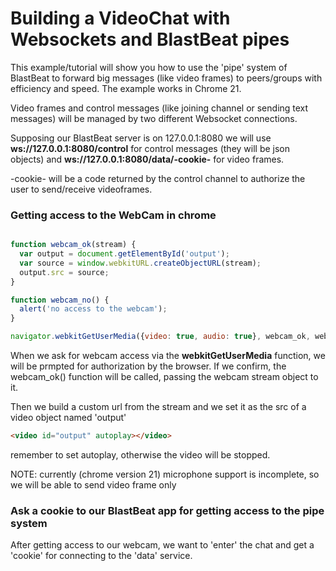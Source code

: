 Building a VideoChat with Websockets and BlastBeat pipes
=========

This example/tutorial will show you how to use the 'pipe' system of BlastBeat to forward
big messages (like video frames) to peers/groups with efficiency and speed. The example works
in Chrome 21.

Video frames and control messages (like joining channel or sending text messages) will be managed by two different
Websocket connections.

Supposing our BlastBeat server is on 127.0.0.1:8080 we will use **ws://127.0.0.1:8080/control** for control messages (they will be json
objects) and **ws://127.0.0.1:8080/data/-cookie-** for video frames. 

-cookie- will be a code returned by the control channel to authorize the user to send/receive videoframes.


### Getting access to the WebCam in chrome

```javascript

function webcam_ok(stream) {
  var output = document.getElementById('output');
  var source = window.webkitURL.createObjectURL(stream);
  output.src = source;
}

function webcam_no() {
  alert('no access to the webcam');
}

navigator.webkitGetUserMedia({video: true, audio: true}, webcam_ok, webcam_no);

```

When we ask for webcam access via the **webkitGetUserMedia** function, we will be prmpted for authorization by the browser.
If we confirm, the webcam_ok() function will be called, passing the webcam stream object to it.

Then we build a custom url from the stream and we set it as the src of a video object named 'output'

```html
<video id="output" autoplay></video>
```

remember to set autoplay, otherwise the video will be stopped.

NOTE: currently (chrome version 21) microphone support is incomplete, so we will be able to send video frame only

### Ask a cookie to our BlastBeat app for getting access to the pipe system

After getting access to our webcam, we want to 'enter' the chat and get a 'cookie' for connecting to the 'data' service.


